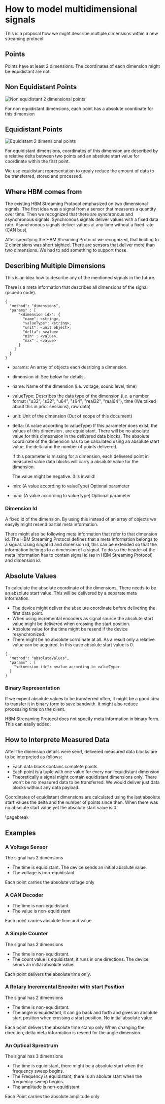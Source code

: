 # How to model multidimensional signals

This is a proposal how we might describe multiple dimensions within a new streaming protocol

## Points

Points have at least 2 dimensions. The coordinates of each dimension might be equidistant are not. 


## Non Equidistant Points
![Non equidistant 2 dimensional points](images/non_equidistant_points.png)




For non equidistant dimensions, each point has a absolute coordinate for this dimension


## Equidistant Points
![Equidistant 2 dimensional points](images/equidistant_points.png)




For equidistant dimensions, coordinates of this dimension are described by a relative delta between two points and an absolute start 
value for coordinate within the first point. 

We use equidistant representation to grealy reduce the amount of data to be transferred, stored and processed.


## Where HBM comes from

The existing HBM Streaming Protocol emphasized on two dimensional signals. 
The first idea was a signal from a sensor that measures a quantity over time.
Then we recognized that there are synchronous and asynchronous signals. Synchronous signals deliver values with a fixed data rate.
Asynchronous signals deliver values at any time without a fixed rate (CAN bus).

After specifying the HBM Streaming Protocol we recognized, that limiting to 2 dimensions was short sighted. There are sensors that deliver more than two dimensions.
We had to add something to support those.



## Describing Multiple Dimensions

This is an idea how to describe any of the mentioned signals in the future.

There is a meta information that describes all dimensions of the signal (psuedo code). 

~~~~ {.javascript}
{
  "method": "dimensions",
  "params" : [
      "<dimension id>": {
        "name": <string>,
        "valueType": <string>,
        "unit": <unit object>,
        "delta": <value>
        "min" : <value>,
        "max" : <value>
      }
    ]
  }
}
~~~~


- params: An array of objects each desribing a dimension.
- dimension id: See below for details.
- name: Name of the dimension (i.e. voltage, sound level, time)
- valueType: Describes the data type of the dimension (i.e. a number format ("u32", "s32", "u64", "s64", "real32", "real64"), time (We talked about this in prior sessions), raw data)
- unit: Unit of the dimension (Out of scope of this document)
- delta: (A value according to valueType) If this parameter does exist, the values of this dimension .
  are equidistant. There will be no absolute value for this dimesnsion in the delivered data blocks. 
  The absolute coordinate of the dimension has to be calculated using an absolute start value, 
  the delta and the number of points delivered.
  
  If this parameter is missing for a dimension, each delivered point in measured value data blocks will carry a absolute value for the dimension.
  
  The value might be negative. 0 is invalid!
- min: (A value according to valueType) Optional parameter
- max: (A value according to valueType) Optional parameter

### Dimension Id

A fixed id of the dimension. By using this instead of an array of objects we easyily might resend partial meta information. 

There might also be following meta information that refer to that dimension id. The HBM Streaming Protocol defines that a meta information belongs to a signal.
Using singal id and dimension id, this can be extended so that the information belongs to a dimension of a signal.
To do so the header of the meta information has to contain signal id (as in HBM Streaming Protocol) and dimension id.


## Absolute Values

To calculate the absolute coordinate of the dimensions. There needs to be an absolute start value.
This will be delivered by a separate meta information. 

- The device might deliver the absolute coordinate before delivering the first data point.
- When using incremental encoders as signal source the absolute start value might be delivered when crossing the start position.
- Absolute value for the time might be resend if the device resynchronized.
- There might be no absolute corrdinate at all. As a result only a relative value can be acquired. In this case absolute start value is 0.

~~~~ {.javascript}
{
  "method": "absoluteValues",
  "params" : [
    "<dimension id>": <value according to valueType>
  ]  
}
~~~~

### Binary Representation

If we expect absolute values to be transferred often, it might be a good idea to transfer it in binary form to save bandwith.
It might also reduce processing time on the client.

HBM Streeaming Protocol does not specify meta information in binary form. This can easily added.

## How to Interprete Measured Data

After the dimension details were send, delivered measured data blocks are to be interpreted as follows:

- Each data block contains complete points
- Each point is a tuple with one value for every non-equidistant dimension
- Theoretically a signal might contain equidistant dimensions only. There won't be no measured data to be transferred. We would deliver just data blocks without any data payload.

Coordinates of equidistant dimensions are calculated using the last absolute start values the delta and the number of points since then.
When there was no absolute start value yet the absolute start value is 0.

\pagebreak

## Examples

### A Voltage Sensor

The signal has 2 dimensions

- The time is equidistant. The device sends an initial absolute value.
- The voltage is non-equidistant

Each point carries the absolute voltage only

### A CAN Decoder

- The time is non-equidistant.
- The value is non-equidistant

Each point carries absolute time and value

### A Simple Counter

The signal has 2 dimensions

- The time is non-equidistant.
- The count value is equidistant, it runs in one directions. The device sends an initial absolute value.

Each point delivers the absolute time only.

### A Rotary Incremental Encoder with start Position

The signal has 2 dimensions

- The time is non-equidistant.
- The angle is equidistant, it can go back and forth and gives an absolute start position when crossing a start position. No initial absolute value.

Each point delivers the absolute time stamp only
When changing the direction, delta meta information is resend for the angle dimension.

### An Optical Sprectrum

The signal has 3 dimensions

- The time is equidistant, there might be a absolute start when the frequency sweep begins.
- The Frequency is equidistant, there is an abolute start when the frequency sweep begins.
- The amplitude is non-equidistant

Each Point carries the absolute amplitude only


